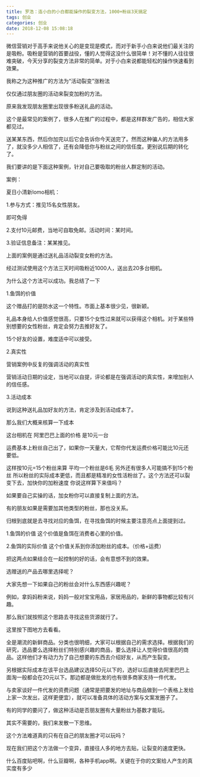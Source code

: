 ```yaml
---
title: 罗浩：连小白的小白都能操作的裂变方法，1000+粉丝3天搞定
tags: 创业
categories: 创业
date: 2018-12-08 15:08:18
---
```


微信营销对于高手来说他关心的是变现是模式，而对于新手小白来说他们最关注的是吸粉。吸粉是营销的首要战役，懂的人觉得这没什么很简单！对不懂的人往往很难突破，今天分享的裂变方法非常的简单。对于小白来说都能轻松的操作快速看到效果。

我称之为这种推广的方法为“活动裂变”涨粉法

仅仅通过朋友圈的活动来裂变加粉的方法。

原来我发现朋友圈里出现很多粉送礼品的活动。

这个是最常见的案例了，很多人在推广的过程中，都是这样群发广告的，相信大家都见过。

送某某东西，然后你加完以后它会告诉你今天送完了。然而这种骗人的方法用多了，就没多少人相信了，还有会降低你与粉丝之间的信任度。更别说后期的转化了。

我们要讲的是下面这种案例，针对自己要吸取的粉丝人群定制的活动。

案例：

夏日小清新lomo相机：

1.参与方式：推见15名女性朋友。

即可免得

2.支付10元邮费，当地可自取免邮。活动时间：某时间。

3.验证信息备注：某某推见。

上面的案例是通过送礼品活动裂变女粉的方法。

经过测试使用这个方法三天时间吸粉近1000人，送出去20多台相机。

为什么这个方法可以成功。我总结了一下

1.鱼饵的价值

这个赠品打的是防水这一个特性。市面上基本很少见，很新颖。

礼品本身给人价值感觉很高，只要15个女性过来就可以获得这个相机。对于某些特别想要的女性粉丝，肯定会努力去推好友了。

15个好友的设置，难度适中可以接受。

2.真实性

营销案例中反复的强调活动的真实性

营销活动日期的设定，当地可以自提，评论都是在强调活动的真实性，来增加别人的信任感。

3.活动成本

说到这种送礼品加好友的方法，肯定涉及到活动成本了。

那么我们大概来核算一下成本

这台相机在 阿里巴巴上面的价格 是10元一台

运费基本上粉丝自己出了，如果你一天量大，它帮你代发运费价格可能比10元还要低。

这样按10元=15个粉丝来算 平均一个粉丝是6毛 另外还有很多人可能搞不到15个粉丝 所以粉丝的实际成本更低，而且都是精准的女性活粉丝了。这个方法还可以裂变下去，加快你的加粉速度 你说这样算下来值吗？

如果要自己实操的话，加女粉你可以直接复制上面的方法。

有的朋友如果是需要加其他类型的粉丝，那也没关系。

归根到底就是去寻找对应的鱼饵，在寻找鱼饵的时候主要注意亮点上面提到过。

1.鱼饵的价值 这个价值是鱼饵在消费者心里的价值。

2.鱼饵的实际价值 这个价值关系到你添加粉丝的成本。（价格+运费）

把这两点如果结合在一起控制的好的话，会有意想不到的效果。

选赠送的产品去哪里选择呢？

大家先想一下如果自己的粉丝会对什么东西感兴趣呢？

例如，拿妈妈粉来说，妈妈一般对宝宝用品，家居用品的，新鲜的事物都比较有兴趣。

那么我们就按照这个思路去寻找这些货源就行了。

这里按下图地方去看看。

全是潮流的新鲜商品。分类也很明细，大家可以根据自己的需求选择。根据我们的研究，选品要么选择粉丝们特别感兴趣的商品，要么选择让人觉得价值很高的商品。这样他们才有动力为了自己想要的东西去介绍好友，从而产生裂变。

另根据实际成本在该平台选品建议选择50元以下的，选好以后直接去阿里巴巴上面淘一般都会在20元以下。那边都是做批发的也有很多商家支持一件代发。

与卖家谈好一件代发的资费问题（通常是把要发的地址与商品做到一个表格上发给上家一次发出，这样更便宜），就可以准备具体的活动方案与文案发圈子了。

有的同学的要问了，做这种活动是否朋友圈有大量粉丝为基数才能玩。

其实不需要的，我们来发散一下思维。

这个方法难道真的只有在自己的朋友圈才可以玩吗？

现在我们把这个方法做一个变异，直接往人多的地方去贴，让裂变的速度更快。

什么百度贴吧啊，什么豆瓣啊，各种手机app啊。关键在于你的文案给人产生的真实度有多少